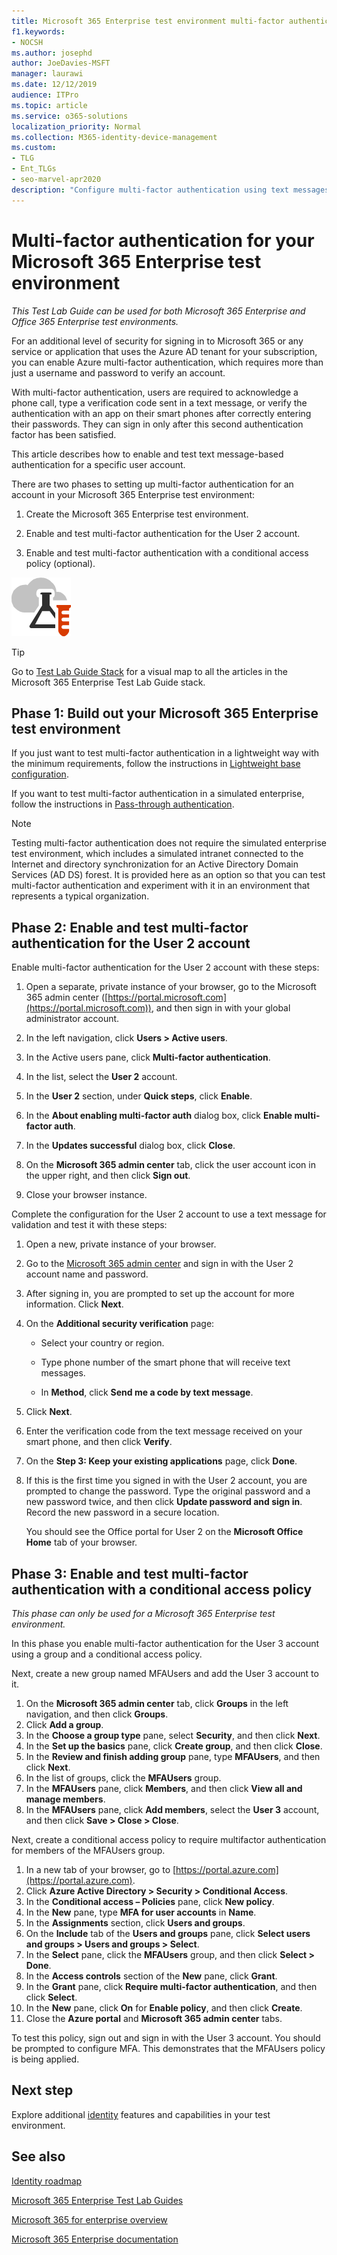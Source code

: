 ```yaml
---
title: Microsoft 365 Enterprise test environment multi-factor authentication
f1.keywords:
- NOCSH
ms.author: josephd
author: JoeDavies-MSFT
manager: laurawi
ms.date: 12/12/2019
audience: ITPro
ms.topic: article
ms.service: o365-solutions
localization_priority: Normal
ms.collection: M365-identity-device-management
ms.custom: 
- TLG
- Ent_TLGs
- seo-marvel-apr2020
description: "Configure multi-factor authentication using text messages sent to a smart phone in your Microsoft 365 Enterprise test environment."
---
```


# Multi-factor authentication for your Microsoft 365 Enterprise test environment

*This Test Lab Guide can be used for both Microsoft 365 Enterprise and Office 365 Enterprise test environments.*

For an additional level of security for signing in to Microsoft 365 or any service or application that uses the Azure AD tenant for your subscription, you can enable Azure multi-factor authentication, which requires more than just a username and password to verify an account. 

With multi-factor authentication, users are required to acknowledge a phone call, type a verification code sent in a text message, or verify the authentication with an app on their smart phones after correctly entering their passwords. They can sign in only after this second authentication factor has been satisfied. 
  
This article describes how to enable and test text message-based authentication for a specific user account.
  
There are two phases to setting up multi-factor authentication for an account in your Microsoft 365 Enterprise test environment:
  
1. Create the Microsoft 365 Enterprise test environment.
    
2. Enable and test multi-factor authentication for the User 2 account.

3. Enable and test multi-factor authentication with a conditional access policy (optional).

![Test Lab Guides for the Microsoft cloud](../media/m365-enterprise-test-lab-guides/cloud-tlg-icon.png) 
    
> [!TIP]
> Go to [Test Lab Guide Stack](../media/m365-enterprise-test-lab-guides/Microsoft365EnterpriseTLGStack.pdf) for a visual map to all the articles in the Microsoft 365 Enterprise Test Lab Guide stack.
  
## Phase 1: Build out your Microsoft 365 Enterprise test environment

If you just want to test multi-factor authentication in a lightweight way with the minimum requirements, follow the instructions in [Lightweight base configuration](lightweight-base-configuration-microsoft-365-enterprise.md).
  
If you want to test multi-factor authentication in a simulated enterprise, follow the instructions in [Pass-through authentication](pass-through-auth-m365-ent-test-environment.md).
  
> [!NOTE]
> Testing multi-factor authentication does not require the simulated enterprise test environment, which includes a simulated intranet connected to the Internet and directory synchronization for an Active Directory Domain Services (AD DS) forest. It is provided here as an option so that you can test multi-factor authentication and experiment with it in an environment that represents a typical organization. 
  
## Phase 2: Enable and test multi-factor authentication for the User 2 account

Enable multi-factor authentication for the User 2 account with these steps:
  
1. Open a separate, private instance of your browser, go to the Microsoft 365 admin center ([https://portal.microsoft.com](https://portal.microsoft.com)), and then sign in with your global administrator account.
    
2. In the left navigation, click **Users > Active users**.
    
3. In the Active users pane, click **Multi-factor authentication**.
    
4. In the list, select the **User 2** account.
    
5. In the **User 2** section, under **Quick steps**, click **Enable**.
    
6. In the **About enabling multi-factor auth** dialog box, click **Enable multi-factor auth**.
    
7. In the **Updates successful** dialog box, click **Close**.
    
8. On the **Microsoft 365 admin center** tab, click the user account icon in the upper right, and then click **Sign out**.
    
9. Close your browser instance.
   
Complete the configuration for the User 2 account to use a text message for validation and test it with these steps:
  
1. Open a new, private instance of your browser.
    
2. Go to the [Microsoft 365 admin center](https://admin.microsoft.com) and sign in with the User 2 account name and password.
    
3. After signing in, you are prompted to set up the account for more information. Click **Next**.
    
4. On the **Additional security verification** page:
    
   - Select your country or region.
    
   - Type phone number of the smart phone that will receive text messages.
    
   - In **Method**, click **Send me a code by text message**.
    
5. Click **Next**.
    
6. Enter the verification code from the text message received on your smart phone, and then click **Verify**.
    
7. On the **Step 3: Keep your existing applications** page, click **Done**.
    
8. If this is the first time you signed in with the User 2 account, you are prompted to change the password. Type the original password and a new password twice, and then click **Update password and sign in**. Record the new password in a secure location.
    
    You should see the Office portal for User 2 on the **Microsoft Office Home** tab of your browser.

## Phase 3: Enable and test multi-factor authentication with a conditional access policy

*This phase can only be used for a Microsoft 365 Enterprise test environment.*

In this phase you enable multi-factor authentication for the User 3 account using a group and a conditional access policy.

Next, create a new group named MFAUsers and add the User 3 account to it.

1. On the **Microsoft 365 admin center** tab, click **Groups** in the left navigation, and then click **Groups**.
2. Click **Add a group**.
3. In the **Choose a group type** pane, select **Security**, and then click **Next**.
4. In the **Set up the basics** pane, click **Create group**, and then click **Close**.
5. In the **Review and finish adding group** pane, type **MFAUsers**, and then click **Next**.
6. In the list of groups, click the **MFAUsers** group.
7. In the **MFAUsers** pane, click **Members**, and then click **View all and manage members**.
8. In the **MFAUsers** pane, click **Add members**, select the **User 3** account, and then click **Save > Close > Close**.

Next, create a conditional access policy to require multifactor authentication for members of the MFAUsers group.

1. In a new tab of your browser, go to [https://portal.azure.com](https://portal.azure.com).
2. Click **Azure Active Directory > Security > Conditional Access**.
3. In the **Conditional access – Policies** pane, click **New policy**.
4. In the **New** pane, type **MFA for user accounts** in **Name**.
5. In the **Assignments** section, click **Users and groups**.
6. On the **Include** tab of the **Users and groups** pane, click **Select users and groups > Users and groups > Select**.
7. In the **Select** pane, click the **MFAUsers** group, and then click **Select > Done**.
8. In the **Access controls** section of the **New** pane, click **Grant**.
9. In the **Grant** pane, click **Require multi-factor authentication**, and then click **Select**.
10. In the **New** pane, click **On** for **Enable policy**, and then click **Create**.
11. Close the **Azure portal** and **Microsoft 365 admin center** tabs.

To test this policy, sign out and sign in with the User 3 account. You should be prompted to configure MFA. This demonstrates that the MFAUsers policy is being applied.

## Next step

Explore additional [identity](m365-enterprise-test-lab-guides.md#identity) features and capabilities in your test environment.

## See also

[Identity roadmap](identity-roadmap-microsoft-365.md)

[Microsoft 365 Enterprise Test Lab Guides](m365-enterprise-test-lab-guides.md)

[Microsoft 365 for enterprise overview](microsoft-365-overview.md)

[Microsoft 365 Enterprise documentation](https://docs.microsoft.com/microsoft-365-enterprise/)
